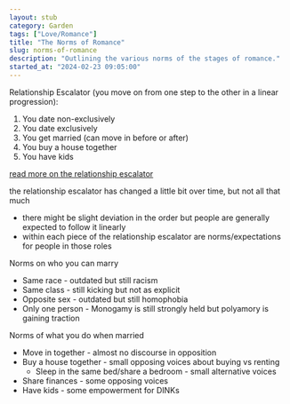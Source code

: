 ```yaml
---
layout: stub
category: Garden
tags: ["Love/Romance"]
title: "The Norms of Romance"
slug: norms-of-romance
description: "Outlining the various norms of the stages of romance."
started_at: "2024-02-23 09:05:00"
---
```


Relationship Escalator (you move on from one step to the other in a linear progression):
1. You date non-exclusively
2. You date exclusively
3. You get married (can move in before or after)
4. You buy a house together
5. You have kids

[read more on the relationship escalator](https://offescalator.com/what-escalator/)

the relationship escalator has changed a little bit over time, but not all that much
* there might be slight deviation in the order but people are generally expected to follow it linearly
* within each piece of the relationship escalator are norms/expectations for people in those roles

Norms on who you can marry
* Same race - outdated but still racism
* Same class - still kicking but not as explicit
* Opposite sex - outdated but still homophobia
* Only one person - Monogamy is still strongly held but polyamory is gaining traction

Norms of what you do when married
* Move in together - almost no discourse in opposition
* Buy a house together - small opposing voices about buying vs renting
    * Sleep in the same bed/share a bedroom - small alternative voices
* Share finances - some opposing voices
* Have kids - some empowerment for DINKs